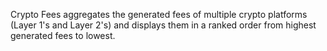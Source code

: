 Crypto Fees aggregates the generated fees of multiple crypto platforms (Layer 1's and Layer 2's) and displays them in a ranked order from highest generated fees to lowest.